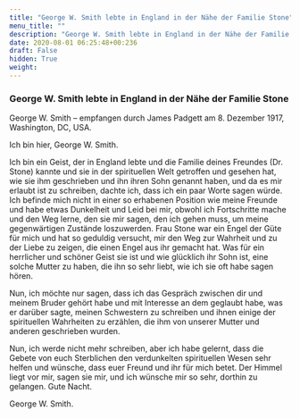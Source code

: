 ```yaml
---
title: "George W. Smith lebte in England in der Nähe der Familie Stone"
menu_title: ""
description: "George W. Smith lebte in England in der Nähe der Familie Stone"
date: 2020-08-01 06:25:48+00:236
draft: False
hidden: True
weight:
---
```

### George W. Smith lebte in England in der Nähe der Familie Stone

George W. Smith – empfangen durch James Padgett am 8. Dezember 1917, Washington, DC, USA.

Ich bin hier, George W. Smith.

Ich bin ein Geist, der in England lebte und die Familie deines Freundes (Dr. Stone) kannte und sie in der spirituellen Welt getroffen und gesehen hat, wie sie ihm geschrieben und ihn ihren Sohn genannt haben, und da es mir erlaubt ist zu schreiben, dachte ich, dass ich ein paar Worte sagen würde. Ich befinde mich nicht in einer so erhabenen Position wie meine Freunde und habe etwas Dunkelheit und Leid bei mir, obwohl ich Fortschritte mache und den Weg lerne, den sie mir sagen, den ich gehen muss, um meine gegenwärtigen Zustände loszuwerden. Frau Stone war ein Engel der Güte für mich und hat so geduldig versucht, mir den Weg zur Wahrheit und zu der Liebe zu zeigen, die einen Engel aus ihr gemacht hat. Was für ein herrlicher und schöner Geist sie ist und wie glücklich ihr Sohn ist, eine solche Mutter zu haben, die ihn so sehr liebt, wie ich sie oft habe sagen hören.

Nun, ich möchte nur sagen, dass ich das Gespräch zwischen dir und meinem Bruder gehört habe und mit Interesse an dem geglaubt habe, was er darüber sagte, meinen Schwestern zu schreiben und ihnen einige der spirituellen Wahrheiten zu erzählen, die ihm von unserer Mutter und anderen geschrieben wurden.

Nun, ich werde nicht mehr schreiben, aber ich habe gelernt, dass die Gebete von euch Sterblichen den verdunkelten spirituellen Wesen sehr helfen und wünsche, dass euer Freund und ihr für mich betet. Der Himmel liegt vor mir, sagen sie mir, und ich wünsche mir so sehr, dorthin zu gelangen. Gute Nacht.

George W. Smith.
